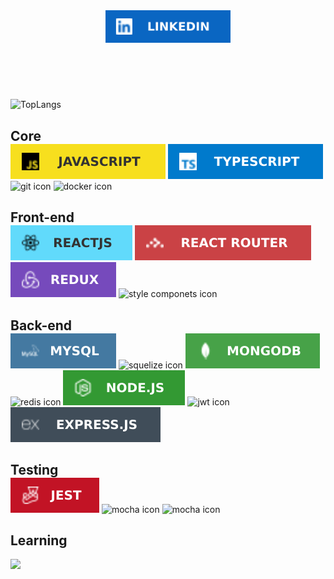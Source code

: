 <header>
    <a href="https://www.linkedin.com/in/marciodanielll">
    <img src="svg/linkedin.svg" alt="linkedin" style=" width: 200px"/>
    </a>
</header>

<main style="">
<br/>

![TopLangs](https://github-readme-stats.vercel.app/api/top-langs/?username=marciodanielll&layout=compact&show_icons=true&theme=dark)

<section style="">
  <h2 style="margin-bottom: 0"> Core </h2>
  <img src="svg/javascript.svg" alt="javascript icon" style=""> 
  <img src="svg/typescript.svg" alt="typescript icon" style="">
  <img src="https://img.shields.io/badge/GIT-E44C30?style=for-the-badge&logo=git&logoColor=white" alt="git icon" style="">
  <img src="https://img.shields.io/badge/Docker-2CA5E0?style=for-the-badge&logo=docker&logoColor=white" alt="docker icon" style="">
</section>

<section>
<h2 style="margin-bottom: 0">Front-end</h2>
<div>
  <img src="svg/reactjs.svg" alt="react icon" style="">
  <img src="svg/reactrouter.svg" alt="react router icon" style="">
  <img src="svg/redux.svg" alt="redux icon" style="">
  <img src="https://img.shields.io/badge/styled--components-DB7093?style=for-the-badge&logo=styled-components&logoColor=white" alt="style componets icon" style="">
</div>
</section>

<section>
<h2 style="margin-bottom: 0">Back-end</h2>
<div>
  <img src="svg/mysql.svg" alt="mysql icon" style="">
  <img src="https://camo.githubusercontent.com/6c50eb6f911b1bcb4c0b790fb5e908bf896c525685839fa802c41349dcd1c8bf/68747470733a2f2f696d672e736869656c64732e696f2f62616467652f53657175656c697a652d3532423045373f7374796c653d666f722d7468652d6261646765266c6f676f3d53657175656c697a65266c6f676f436f6c6f723d7768697465" alt="squelize icon" style="">
  <img src="svg/mongodb.svg" alt="mongodb icon " style="">
   <img src="https://camo.githubusercontent.com/16c5d674d150e47e77738a333e74716023295715c956aaf84615cef3f50675ed/68747470733a2f2f696d672e736869656c64732e696f2f62616467652f72656469732d2532334444303033312e7376673f267374796c653d666f722d7468652d6261646765266c6f676f3d7265646973266c6f676f436f6c6f723d7768697465" alt="redis icon " style="">
  <img src="svg/nodejs.svg" alt="node icon" style="">
  <img src="https://img.shields.io/badge/JWT-000000?style=for-the-badge&logo=JSON%20web%20tokens&logoColor=white" alt="jwt icon" style="">
  <img src="svg/expressjs.svg" alt="express icon" style="">
</div>
</section>

<section>
  <h2 style="margin-bottom: 0">Testing</h2>
  <img src="svg/jest.svg" alt="jest icon" style="">
  <img src="https://camo.githubusercontent.com/16c5d674d150e47e77738a333e74716023295715c956aaf84615cef3f50675ed/68747470733a2f2f696d672e736869656c64732e696f2f62616467652f72656469732d2532334444303033312e7376673f267374796c653d666f722d7468652d6261646765266c6f676f3d7265646973266c6f676f436f6c6f723d7768697465" alt="mocha icon" style="">
    <img src="https://camo.githubusercontent.com/6fe498dfa70e4536cc46563b07b45425937dffc1cd5433771cdd0a4770928cac/68747470733a2f2f696d672e736869656c64732e696f2f62616467652f4d6f6368612d3844363734383f7374796c653d666f722d7468652d6261646765266c6f676f3d4d6f636861266c6f676f436f6c6f723d7768697465" alt="mocha icon" style="">
  
</section>

<section>
  <h2 style="margin-bottom: 0" >Learning</h2>
</section>

</main>

<footer>
  <br/>
  <img src="https://komarev.com/ghpvc/?username=marciodanielll" />
</footer>
